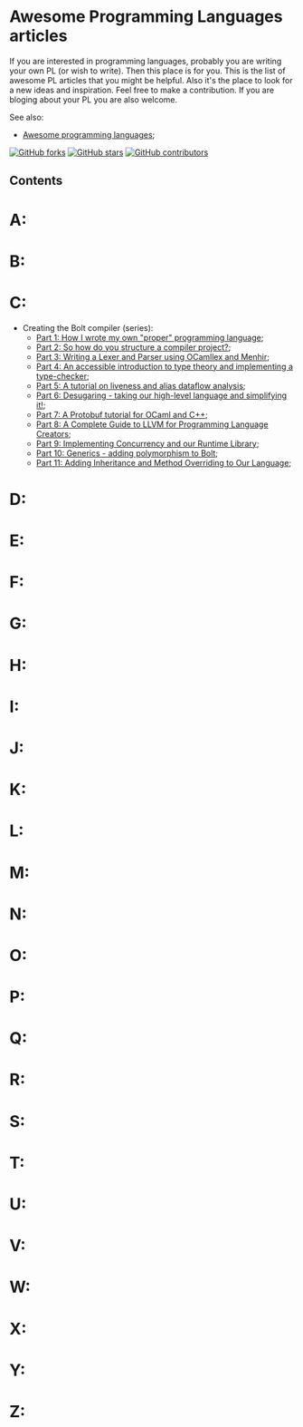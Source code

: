 # Awesome Programming Languages articles
If you are interested in programming languages, probably you are writing your own PL (or wish to write). Then this place is for you.
This is the list of awesome PL articles that you might be helpful. Also it's the place to look for a new ideas and inspiration. Feel free to make a contribution.
If you are bloging about your PL you are also welcome.

See also: 
- [Awesome programming languages](README.md);

[![GitHub forks](https://badgen.net/github/forks/ChessMax/awesome-programming-languages/)](https://GitHub.com/ChessMax/awesome-programming-languages/network/)
[![GitHub stars](https://badgen.net/github/stars/ChessMax/awesome-programming-languages)](https://GitHub.com/ChessMax/awesome-programming-languages/stargazers/)
[![GitHub contributors](https://badgen.net/github/contributors/ChessMax/awesome-programming-languages)](https://GitHub.com/ChessMax/awesome-programming-languages/graphs/contributors/)

## Contents

# A:

# B:

# C:
- Creating the Bolt compiler (series):
  - [Part 1: How I wrote my own "proper" programming language](https://mukulrathi.com/create-your-own-programming-language/intro-to-compiler/);
  - [Part 2: So how do you structure a compiler project?](https://mukulrathi.com/create-your-own-programming-language/compiler-engineering-structure/);
  - [Part 3: Writing a Lexer and Parser using OCamllex and Menhir](https://mukulrathi.com/create-your-own-programming-language/parsing-ocamllex-menhir/);
  - [Part 4: An accessible introduction to type theory and implementing a type-checker](https://mukulrathi.com/create-your-own-programming-language/intro-to-type-checking/);
  - [Part 5: A tutorial on liveness and alias dataflow analysis](https://mukulrathi.com/create-your-own-programming-language/data-race-dataflow-analysis/);
  - [Part 6: Desugaring - taking our high-level language and simplifying it!](https://mukulrathi.com/create-your-own-programming-language/lower-language-constructs-to-llvm/);
  - [Part 7: A Protobuf tutorial for OCaml and C++](https://mukulrathi.com/create-your-own-programming-language/protobuf-ocaml-cpp-tutorial/);
  - [Part 8: A Complete Guide to LLVM for Programming Language Creators](https://mukulrathi.com/create-your-own-programming-language/llvm-ir-cpp-api-tutorial/);
  - [Part 9: Implementing Concurrency and our Runtime Library](https://mukulrathi.com/create-your-own-programming-language/concurrency-runtime-language-tutorial/);
  - [Part 10: Generics - adding polymorphism to Bolt](https://mukulrathi.com/create-your-own-programming-language/generics-parametric-polymorphism/);
  - [Part 11: Adding Inheritance and Method Overriding to Our Language](https://mukulrathi.com/create-your-own-programming-language/inheritance-method-overriding-vtable/);

# D:

# E:

# F:

# G:

# H:

# I:

# J:

# K:

# L:

# M:

# N:

# O:

# P:

# Q:

# R:

# S:

# T:

# U:

# V:

# W:

# X:
# Y:
# Z:

